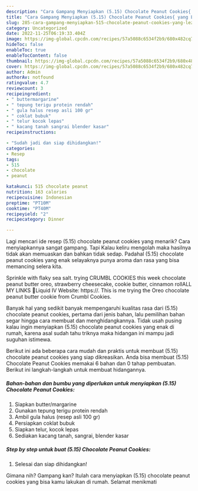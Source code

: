```yaml
---
description: "Cara Gampang Menyiapkan (5.15) Chocolate Peanut Cookies{ yang Lezat,  Menu Buat lebaran"
title: "Cara Gampang Menyiapkan (5.15) Chocolate Peanut Cookies{ yang Lezat,  Menu Buat lebaran"
slug: 285-cara-gampang-menyiapkan-515-chocolate-peanut-cookies-yang-lezat-menu-buat-lebaran
category: Uncategorized
date: 2022-11-25T06:19:33.404Z
image: https://img-global.cpcdn.com/recipes/57a5088c6534f2b9/680x482cq70/515-chocolate-peanut-cookies-foto-resep-utama.jpg
hideToc: false
enableToc: true
enableTocContent: false
thumbnail: https://img-global.cpcdn.com/recipes/57a5088c6534f2b9/680x482cq70/515-chocolate-peanut-cookies-foto-resep-utama.jpg
cover: https://img-global.cpcdn.com/recipes/57a5088c6534f2b9/680x482cq70/515-chocolate-peanut-cookies-foto-resep-utama.jpg
author: Admin
authorAv: notfound
ratingvalue: 4.7
reviewcount: 3
recipeingredient:
- " buttermargarine"
- " tepung terigu protein rendah"
- " gula halus resep asli 100 gr"
- " coklat bubuk"
- " telur kocok lepas"
- " kacang tanah sangrai blender kasar"
recipeinstructions:

- "Sudah jadi dan siap dihidangkan!"
categories:
- Resep
tags:
- 515
- chocolate
- peanut

katakunci: 515 chocolate peanut 
nutrition: 163 calories
recipecuisine: Indonesian
preptime: "PT10M"
cooktime: "PT40M"
recipeyield: "2"
recipecategory: Dinner

---
```



Lagi mencari ide resep (5.15) chocolate peanut cookies yang menarik? Cara menyiapkannya sangat gampang. Tapi Kalau keliru mengolah maka hasilnya tidak akan memuaskan dan bahkan tidak sedap. Padahal (5.15) chocolate peanut cookies yang enak selayaknya punya aroma dan rasa yang bisa memancing selera kita.


Sprinkle with flaky sea salt. trying CRUMBL COOKIES this week chocolate peanut butter oreo, strawberry cheesecake, cookie butter, cinnamon rollALL MY LINKS 🤍Liquid IV Website: https://. This is me trying the Oreo chocolate peanut butter cookie from Crumbl Cookies.

Banyak hal yang sedikit banyak mempengaruhi kualitas rasa dari (5.15) chocolate peanut cookies, pertama dari jenis bahan, lalu pemilihan bahan segar hingga cara membuat dan menghidangkannya. Tidak usah pusing kalau ingin menyiapkan (5.15) chocolate peanut cookies yang enak di rumah, karena asal sudah tahu triknya maka hidangan ini mampu jadi suguhan istimewa.


Berikut ini ada beberapa cara mudah dan praktis untuk membuat (5.15) chocolate peanut cookies yang siap dikreasikan. Anda bisa membuat (5.15) Chocolate Peanut Cookies memakai 6 bahan dan 0 tahap pembuatan. Berikut ini langkah-langkah untuk membuat hidangannya.

<!--inarticleads1-->

##### Bahan-bahan dan bumbu yang diperlukan untuk menyiapkan (5.15) Chocolate Peanut Cookies:

1. Siapkan  butter/margarine
1. Gunakan  tepung terigu protein rendah
1. Ambil  gula halus (resep asli 100 gr)
1. Persiapkan  coklat bubuk
1. Siapkan  telur, kocok lepas
1. Sediakan  kacang tanah, sangrai, blender kasar




<!--inarticleads2-->

##### Step by step untuk buat (5.15) Chocolate Peanut Cookies:


1. Selesai dan siap dihidangkan!



Gimana nih? Gampang kan? Itulah cara menyiapkan (5.15) chocolate peanut cookies yang bisa kamu lakukan di rumah. Selamat menikmati
